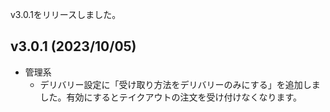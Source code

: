 v3.0.1をリリースしました。

## v3.0.1 (2023/10/05)


- 管理系
  - デリバリー設定に「受け取り方法をデリバリーのみにする」を追加しました。有効にするとテイクアウトの注文を受け付けなくなります。
